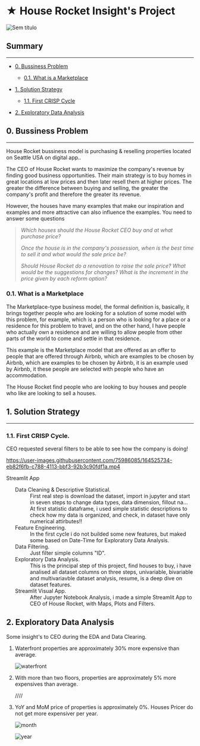 # ★ House Rocket Insight's Project

![Sem título](https://user-images.githubusercontent.com/75986085/126676350-7000e56f-8fac-4fbc-b766-4c00ab2301a2.png)

<h2>Summary</h2>
<hr>

- [0. Bussiness Problem](#0-bussiness-problem)
  - [0.1. What is a Marketplace](#01-what-is-a-marketplace)
  
- [1. Solution Strategy](#1-solution-strategy)
  - [1.1. First CRISP Cycle](#11-first-crisp-cycle)

- [2. Exploratory Data Analysis](#2-exploratory-data-analysis)

<h2>0. Bussiness Problem</h2>
<hr>
<p>House Rocket bussiness model is purchasing & reselling properties located on Seattle USA on digital app..</p>
<p>The CEO of House Rocket wants to maximize the company's revenue by finding good business opportunities.
Their main strategy is to buy homes in great locations at low prices and then later resell them at higher prices. The greater the difference between buying and selling, the greater the company's profit and therefore the greater its revenue.</p>
<p>However, the houses have many examples that make our inspiration and examples and more attractive can also influence the examples. You need to answer some questions</p>

> *Which houses should the House Rocket CEO buy and at what purchase price?*
> 
> *Once the house is in the company's possession, when is the best time to sell it and what would the sale price be?*
> 
> *Should House Rocket do a renovation to raise the sale price? What would be the suggestions for changes? What is the increment in the price given by each reform option?*

<h3>0.1. What is a Marketplace</h3>
<p>The Marketplace-type business model, the formal definition is, basically, it brings together people who are looking for a solution of some model with this problem, for example, which is a person who is looking for a place or a residence for this problem to travel, and on the other hand, I have people who actually own a residence and are willing to allow people from other parts of the world to come and settle in that residence.</p>
<p>This example is the Marketplace model that are offered as an offer to people that are offered through Airbnb, which are examples to be chosen by Airbnb, which are examples to be chosen by Airbnb, it is an example used by Airbnb, it these people are selected with people who have an accommodation.</p>
<p>The House Rocket find people who are looking to buy houses and people who like are looking to sell a houses.</p>

<h2>1. Solution Strategy</h2>
<hr>
<h3>1.1. First CRISP Cycle.</h3>
<p>CEO requested several filters to be able to see how the company is doing!</p>

https://user-images.githubusercontent.com/75986085/164525734-eb82f6fb-c788-4113-bbf3-92b3c90fdf1a.mp4

<p>Streamlit App</p>

<ul>
  <dl>
    <dt>Data Cleaning & Descriptive Statistical.</dt>
      <dd>First real step is download the dataset, import in jupyter and start in seven steps to change data types, data dimension, fillout na... At first statistic dataframe, i used simple statistic descriptions to check how my data is organized, and check, in dataset have only numerical attirbutes!!</dd>
    <dt>Feature Engineering.</dt>
      <dd>In the first cycle i do not builded some new features, but maked some based on Date-Time for Exploratory Data Analysis.</dd>
    <dt>Data Filtering.</dt>
      <dd>Just filter simple columns "ID".</dd>
    <dt>Exploratory Data Analysis.</dt>
      <dd>This is the principal step of this project, find houses to buy, i have analised all dataset columns on three steps, univariable, bivariable and multivariavble dataset analysis, resume, is a deep dive on dataset features.</dd>
    <dt>Streamlit Visual App.</dt>
      <dd>After Jupyter Notebook Analysis, i made a simple Streamlit App to CEO of House Rocket, with Maps, Plots and Filters.</dd>
  </dl>
</ul>

<h2>2. Exploratory Data Analysis</h2>
<p>Some insight's to CEO during the EDA and Data Clearing.</p>
<ol>
  <li>Waterfront properties are approximately 30% more expensive than average.</li>
  
![waterfront](https://user-images.githubusercontent.com/75986085/164233298-af60d3c6-6194-42cb-8498-35fb6f042b17.png)
  
  <li>With more than two floors, properties are approximately 5% more expensives than average.</li>
  
  ////
  
  <li>YoY and MoM price of properties is approximately 0%. Houses Pricer do not get more expensiver per year.</li>
  
![month](https://user-images.githubusercontent.com/75986085/164233408-1e212485-d31b-47a0-a9ec-04f34ec19346.png)

![year](https://user-images.githubusercontent.com/75986085/164233446-54be2ba8-23f2-4a3a-a277-08230361beee.png)

</ol>


